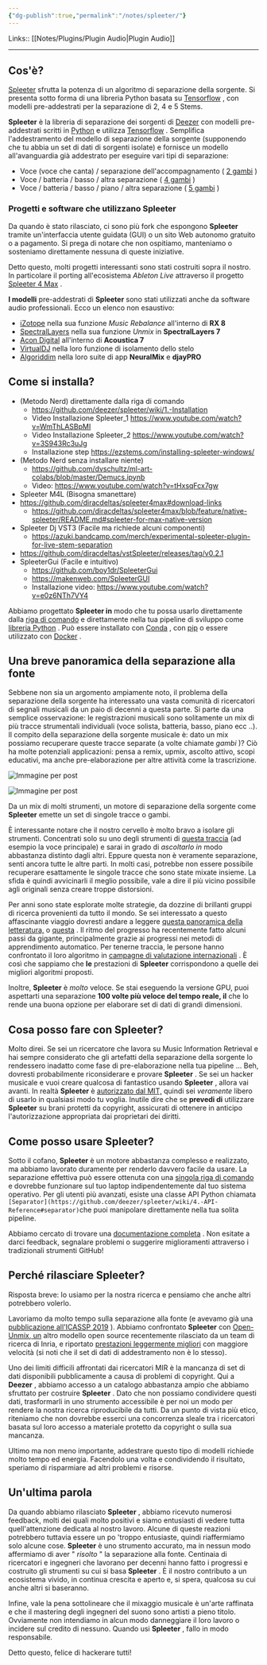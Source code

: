 ```yaml
---
{"dg-publish":true,"permalink":"/notes/spleeter/"}
---
```


Links:: [[Notes/Plugins/Plugin Audio\|Plugin Audio]]

---
## Cos'è?

[Spleeter](http://github.com/deezer/spleeter) sfrutta la potenza di un algoritmo di separazione della sorgente. Si presenta sotto forma di una libreria Python basata su [Tensorflow](https://www.tensorflow.org/) , con modelli pre-addestrati per la separazione di 2, 4 e 5 Stems.

**Spleeter** è la libreria di separazione dei sorgenti di [Deezer](https://www.deezer.com/) con modelli pre-addestrati scritti in [Python](https://www.python.org/) e utilizza [Tensorflow](https://tensorflow.org/) . Semplifica l'addestramento del modello di separazione della sorgente (supponendo che tu abbia un set di dati di sorgenti isolate) e fornisce un modello all'avanguardia già addestrato per eseguire vari tipi di separazione:
-   Voce (voce che canta) / separazione dell'accompagnamento ( [2 gambi](https://github.com/deezer/spleeter/wiki/2.-Getting-started#using-2stems-model) )
-   Voce / batteria / basso / altra separazione ( [4 gambi](https://github.com/deezer/spleeter/wiki/2.-Getting-started#using-4stems-model) )
-   Voce / batteria / basso / piano / altra separazione ( [5 gambi](https://github.com/deezer/spleeter/wiki/2.-Getting-started#using-5stems-model) )

 ### Progetti e software che utilizzano **Spleeter**

Da quando è stato rilasciato, ci sono più fork che espongono **Spleeter** tramite un'interfaccia utente guidata (GUI) o un sito Web autonomo gratuito o a pagamento. Si prega di notare che non ospitiamo, manteniamo o sosteniamo direttamente nessuna di queste iniziative.

Detto questo, molti progetti interessanti sono stati costruiti sopra il nostro. In particolare il porting all'ecosistema _Ableton Live_ attraverso il progetto [Spleeter 4 Max](https://github.com/diracdeltas/spleeter4max#spleeter-for-max) .

**I modelli** pre-addestrati di **Spleeter** sono stati utilizzati anche da software audio professionali. Ecco un elenco non esaustivo:

- [iZotope](https://www.izotope.com/en/shop/rx-8-standard.html) nella sua funzione _Music Rebalance_ all'interno di **RX 8**
- [SpectralLayers](https://new.steinberg.net/spectralayers/) nella sua funzione _Unmix_ in **SpectralLayers 7**
- [Acon Digital](https://acondigital.com/products/acoustica-audio-editor/) all'interno di **Acoustica 7**
- [VirtualDJ](https://www.virtualdj.com/stems/) nella loro funzione di isolamento dello stelo
- [Algoriddim](https://www.algoriddim.com/apps) nella loro suite di app **NeuralMix** e **djayPRO**


## Come si installa?

- (Metodo Nerd) direttamente dalla riga di comando
	- https://github.com/deezer/spleeter/wiki/1.-Installation
	- Video Installazione Spleeter_1 https://www.youtube.com/watch?v=WmThLASBpMI
	- Video Installazione Spleeter_2 https://www.youtube.com/watch?v=3S943Rc3uJg
	- Installazione step https://ezstems.com/installing-spleeter-windows/
- (Metodo Nerd senza installare niente)
	- https://github.com/dvschultz/ml-art-colabs/blob/master/Demucs.ipynb
	- Video: https://www.youtube.com/watch?v=tHxsqFcx7gw
- Spleeter M4L (Bisogna smanettare)
- https://github.com/diracdeltas/spleeter4max#download-links
	- https://github.com/diracdeltas/spleeter4max/blob/feature/native-spleeter/README.md#spleeter-for-max-native-version 
- Spleeter Dj VST3 (Facile ma richiede alcuni componenti)
	- https://azuki.bandcamp.com/merch/experimental-spleeter-plugin-for-live-stem-separation
- https://github.com/diracdeltas/vstSpleeter/releases/tag/v0.2.1
- SpleeterGui (Facile e intuitivo)
	- https://github.com/boy1dr/SpleeterGui
	- https://makenweb.com/SpleeterGUI
	- Installazione video: https://www.youtube.com/watch?v=e0z6NTh7VY4

Abbiamo progettato **Spleeter in** modo che tu possa usarlo direttamente dalla [riga di comando](https://github.com/deezer/spleeter/wiki/2.-Getting-started#usage) e direttamente nella tua pipeline di sviluppo come [libreria Python](https://github.com/deezer/spleeter/wiki/4.-API-Reference#separator) . Può essere installato con [Conda](https://github.com/deezer/spleeter/wiki/1.-Installation#using-conda) , con [pip](https://github.com/deezer/spleeter/wiki/1.-Installation#using-pip) o essere utilizzato con [Docker](https://github.com/deezer/spleeter/wiki/2.-Getting-started#using-docker-image) .




 

## **Una breve panoramica della separazione alla fonte**

Sebbene non sia un argomento ampiamente noto, il problema della separazione della sorgente ha interessato una vasta comunità di ricercatori di segnali musicali da un paio di decenni a questa parte. Si parte da una semplice osservazione: le registrazioni musicali sono solitamente un mix di più tracce strumentali individuali (voce solista, batteria, basso, piano ecc ..). Il compito della separazione della sorgente musicale è: dato un mix possiamo recuperare queste tracce separate (a volte chiamate _gambi_ )? Ciò ha molte potenziali applicazioni: pensa a remix, upmix, ascolto attivo, scopi educativi, ma anche pre-elaborazione per altre attività come la trascrizione.

![Immagine per post](https://miro.medium.com/max/60/1*j1WakLQXuQkJCXlRk0xt5g.jpeg?q=20)

![Immagine per post](https://miro.medium.com/max/1150/1*j1WakLQXuQkJCXlRk0xt5g.jpeg)

Da un mix di molti strumenti, un motore di separazione della sorgente come **Spleeter** emette un set di singole tracce o gambi.

È interessante notare che il nostro cervello è molto bravo a isolare gli strumenti. Concentrati solo su uno degli strumenti di [questa traccia](https://www.deezer.com/track/2124880) (ad esempio la voce principale) e sarai in grado di _ascoltarlo in_ modo abbastanza distinto dagli altri. Eppure questa non è veramente separazione, senti ancora tutte le altre parti. In molti casi, potrebbe non essere possibile recuperare esattamente le singole tracce che sono state mixate insieme. La sfida è quindi avvicinarli il meglio possibile, vale a dire il più vicino possibile agli originali senza creare troppe distorsioni.

Per anni sono state esplorate molte strategie, da dozzine di brillanti gruppi di ricerca provenienti da tutto il mondo. Se sei interessato a questo affascinante viaggio dovresti andare a leggere [questa panoramica della letteratura,](https://sigsep.github.io/literature/) o [questa](http://zafarrafii.com/Publications/Rafii-Liutkus-Stoter-Mimilakis-FitzGerald-Pardo%20-%20An%20Overview%20of%20Lead%20and%20Accompaniment%20Separation%20in%20Music%20-%202018.pdf) . Il ritmo del progresso ha recentemente fatto alcuni passi da gigante, principalmente grazie ai progressi nei metodi di apprendimento automatico. Per tenerne traccia, le persone hanno confrontato il loro algoritmo in [campagne di valutazione internazionali](https://sisec18.unmix.app/#/) . È così che sappiamo che **le** prestazioni di **Spleeter** corrispondono a quelle dei migliori algoritmi proposti.

Inoltre, **Spleeter** è _molto_ veloce. Se stai eseguendo la versione GPU, puoi aspettarti una separazione **100 volte più veloce del tempo reale, il** che lo rende una buona opzione per elaborare set di dati di grandi dimensioni.

## Cosa posso fare con Spleeter?

Molto direi. Se sei un ricercatore che lavora su Music Information Retrieval e hai sempre considerato che gli artefatti della separazione della sorgente lo rendessero inadatto come fase di pre-elaborazione nella tua pipeline ... Beh, dovresti probabilmente riconsiderare e provare **Spleeter** . Se sei un hacker musicale e vuoi creare qualcosa di fantastico usando **Spleeter** , allora vai avanti. In realtà **Spleeter** è [autorizzato dal MIT,](https://opensource.org/licenses/MIT) quindi sei _veramente_ libero di usarlo in qualsiasi modo tu voglia. Inutile dire che se **prevedi di** utilizzare **Spleeter** su brani protetti da copyright, assicurati di ottenere in anticipo l'autorizzazione appropriata dai proprietari dei diritti.

## Come posso usare Spleeter?

Sotto il cofano, **Spleeter** è un motore abbastanza complesso e realizzato, ma abbiamo lavorato duramente per renderlo davvero facile da usare. La separazione effettiva può essere ottenuta con una [singola riga di comando](https://github.com/deezer/spleeter/wiki/2.-Getting-started#usage) e dovrebbe funzionare sul tuo laptop indipendentemente dal tuo sistema operativo. Per gli utenti più avanzati, esiste una classe API Python chiamata `[Separator](https://github.com/deezer/spleeter/wiki/4.-API-Reference#separator)`che puoi manipolare direttamente nella tua solita pipeline.

Abbiamo cercato di trovare una [documentazione completa](https://github.com/Deezer/spleeter/wiki) . Non esitate a darci feedback, segnalare problemi o suggerire miglioramenti attraverso i tradizionali strumenti GitHub!

## **Perché rilasciare Spleeter?**

Risposta breve: lo usiamo per la nostra ricerca e pensiamo che anche altri potrebbero volerlo.

Lavoriamo da molto tempo sulla separazione alla fonte (e avevamo già una [pubblicazione all'ICASSP 2019](https://ieeexplore.ieee.org/document/8683555) ). Abbiamo confrontato **Spleeter** con [Open-Unmix, un](https://sigsep.github.io/open-unmix/) altro modello open source recentemente rilasciato da un team di ricerca di Inria, e riportato [prestazioni leggermente migliori](http://archives.ismir.net/ismir2019/latebreaking/000036.pdf) con maggiore velocità (si noti che il set di dati di addestramento non è lo stesso).

Uno dei limiti difficili affrontati dai ricercatori MIR è la mancanza di set di dati disponibili pubblicamente a causa di problemi di copyright. Qui a **Deezer** , abbiamo accesso a un catalogo abbastanza ampio che abbiamo sfruttato per costruire **Spleeter** . Dato che non possiamo condividere questi dati, trasformarli in uno strumento accessibile è per noi un modo per rendere la nostra ricerca riproducibile da tutti. Da un punto di vista più etico, riteniamo che non dovrebbe esserci una concorrenza sleale tra i ricercatori basata sul loro accesso a materiale protetto da copyright o sulla sua mancanza.

Ultimo ma non meno importante, addestrare questo tipo di modelli richiede molto tempo ed energia. Facendolo una volta e condividendo il risultato, speriamo di risparmiare ad altri problemi e risorse.

## Un'ultima parola

Da quando abbiamo rilasciato **Spleeter** , abbiamo ricevuto numerosi feedback, molti dei quali molto positivi e siamo entusiasti di vedere tutta quell'attenzione dedicata al nostro lavoro. Alcune di queste reazioni potrebbero tuttavia essere un po 'troppo entusiaste, quindi riaffermiamo solo alcune cose. **Spleeter** è uno strumento accurato, ma in nessun modo affermiamo di aver " _risolto_ " la separazione alla fonte. Centinaia di ricercatori e ingegneri che lavorano per decenni hanno fatto i progressi e costruito gli strumenti su cui si basa **Spleeter** . È il nostro contributo a un ecosistema vivido, in continua crescita e aperto e, si spera, qualcosa su cui anche altri si baseranno.

Infine, vale la pena sottolineare che il mixaggio musicale è un'arte raffinata e che il mastering degli ingegneri del suono sono artisti a pieno titolo. Ovviamente non intendiamo in alcun modo danneggiare il loro lavoro o incidere sul credito di nessuno. Quando usi **Spleeter** , fallo in modo responsabile.

Detto questo, felice di hackerare tutti!

